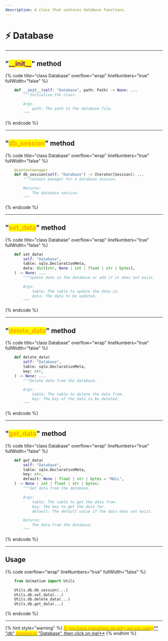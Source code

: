 ```yaml
---
description: A class that contains database functions.
---
```


# ⚡ Database

***

## "<mark style="color:purple;">\_\_init\_\_</mark>" method

{% code title="class Database" overflow="wrap" lineNumbers="true" fullWidth="false" %}
```python
    def __init__(self: "Database", path: Path) -> None: ...
        """Initialize the class.

        Args:
            path: The path to the database file.
        """
```
{% endcode %}

***

## "<mark style="color:orange;">db\_session</mark>" method

{% code title="class Database" overflow="wrap" lineNumbers="true" fullWidth="false" %}
```python
    @contextmanager
    def db_session(self: "Database") -> Iterator[Session]: ...
        """Context manager for a database session.

        Returns:
            The database session.
        """
```
{% endcode %}

***

## "<mark style="color:orange;">set\_data</mark>" method

{% code title="class Database" overflow="wrap" lineNumbers="true" fullWidth="false" %}
```python
    def set_data(
        self: "Database",
        table: sqlo.DeclarativeMeta,
        data: dict[str, None | int | float | str | bytes],
    ) -> None: ...
        """Update data in the database or add if it does not exist.

        Args:
            table: The table to update the data in.
            data: The data to be updated.
        """
```
{% endcode %}

***

## "<mark style="color:orange;">delete\_data</mark>" method

{% code title="class Database" overflow="wrap" lineNumbers="true" fullWidth="false" %}
```python
    def delete_data(
        self: "Database",
        table: sqlo.DeclarativeMeta,
        key: str,
    ) -> None: ...
        """Delete data from the database.

        Args:
            table: The table to delete the data from.
            key: The key of the data to be deleted.
        """
```
{% endcode %}

***

## "<mark style="color:orange;">get\_data</mark>" method

{% code title="class Database" overflow="wrap" lineNumbers="true" fullWidth="false" %}
```python
    def get_data(
        self: "Database",
        table: sqlo.DeclarativeMeta,
        key: str,
        default: None | float | str | bytes = "NULL",
    ) -> None | int | float | str | bytes:
        """Get data from the database.

        Args:
            table: The table to get the data from.
            key: The key to get the data for.
            default: The default value if the data does not exist.

        Returns:
            The data from the database.
        """
```
{% endcode %}

***

## Usage

{% code overflow="wrap" lineNumbers="true" fullWidth="false" %}
```python
    from dalmatium import Utils

    Utils.db.db_session(...)
    Utils.db.set_data(...)
    Utils.db.delete_data(...)
    Utils.db.get_data(...)
```
{% endcode %}

***

{% hint style="warning" %}
[<mark style="color:orange;">**If you have questions on why we are using**</mark>** **<mark style="color:red;">**"db"**</mark>** **<mark style="color:orange;">**instead of**</mark>** **<mark style="color:red;">**"Database"**</mark><mark style="color:orange;">**, then click on me!**</mark>](../quick-start.md)
{% endhint %}
